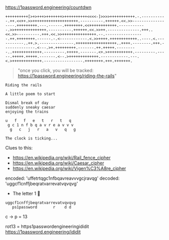 https://1password.engineering/countdwn

```brainfuck
++++++++++[>+>+++>+++++++>++++++++++<<<<-]>>>>+++++++++++.-.-----------.++.<<++.>>++++++++++++++++++++.----------.++++++.<<.>>------------------.+++++++++.---.------.++++++++.<<++++++++++++.------------.>>++++++++++++++.----------.++++++.<<.>>++.--------------.+++..<<.>>----------.+++.<<.>>+++++++++++++++.--.-----------------.++.++++++++.------.-.<------------.<.>>++++.++++++++++++..----.<.-----------..++.>.---------------.++++++++++++++++++..++++.--------.+++.--------------.<---.>+.+++++++++.-------.++.+++++.---------..+++++++++++++.---------.+++++.-------.<+.>+++++++++++.---------.-----.+++++.+++++.-------.<--.>+++++++++++++.------------.---.<.>+++++++++++++.-----------------.++++++++.+++.+++++++.
```
> "once you click, you will be tracked: https://1password.engineering/riding-the-rails"

```
Riding the rails

A little poem to start

Dismal break of day
suddenly sneaky caesar
enjoying the trains

u   f   f   e   t   r   t   q
 g c 1 n f b q a v r e a v v v
  g   c   j   r   a   v   q   g

The clock is ticking...
```

Clues to this:
- https://en.wikipedia.org/wiki/Rail_fence_cipher
- https://en.wikipedia.org/wiki/Caesar_cipher
- https://en.wikipedia.org/wiki/Vigen%C3%A8re_cipher

encoded: 'uffetrtqgc1nfbqavreavvvgcjravqg'
decoded: 'uggcf1cnffjbeqratvarrevatvqvqvg'

- The letter 1 🤔

```
uggcf1cnffjbeqratvarrevatvqvqvg
   ps1password       r    d d
```

c -> p = 13

rot13 = https1passwordengineeringididit
https://1password.engineering/ididit

